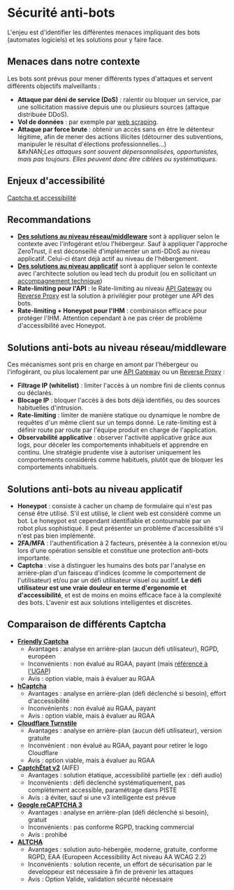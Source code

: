 # Sécurité anti-bots

L'enjeu est d'identifier les différentes menaces impliquant des bots (automates logiciels) et les solutions pour y faire face.

## Menaces dans notre contexte

Les bots sont prévus pour mener différents types d'attaques et servent différents objectifs malveillants :

* **Attaque par déni de service (DoS)** : ralentir ou bloquer un service, par une sollicitation massive depuis une ou plusieurs sources (attaque distribuée DDoS).
* **Vol de données** : par exemple par [web scraping](https://fr.wikipedia.org/wiki/Web_scraping).
* **Attaque par force brute** : obtenir un accès sans en être le détenteur légitime, afin de mener des actions illicites (détourner des subventions, manipuler le résultat d'élections professionnelles...)\
  \&#xNAN;_Les attaques sont souvent dépersonnalisées, opportunistes, mais pas toujours. Elles peuvent donc être ciblées ou systématiques._

## Enjeux d'accessibilité
[Captcha et accessibilité](https://design.numerique.gouv.fr/articles/2024-11-28-captcha-et-accessibilite/)

## Recommandations

* [**Des solutions au niveau réseau/middleware**](anti-bots.md#solutions-anti-bots-au-niveau-réseaumiddleware) sont à appliquer selon le contexte avec l'infogérant et/ou l'hébergeur. Sauf à appliquer l'approche ZeroTrust, il est déconseillé d'implémenter un anti-DDoS au niveau applicatif. Celui-ci étant déjà actif au niveau de l'hébergement.
* [**Des solutions au niveau applicatif**](anti-bots.md#solutions-anti-bots-au-niveau-applicatif) sont à appliquer selon le contexte avec l'architecte solution ou lead tech du produit (ou en sollicitant un [accompagnement technique](mailto:dnum-sdpsn.accotech@sg.social.gouv.fr))
* **Rate-limiting pour l'API** : le Rate-limiting au niveau [API Gateway](../../concevoir/api/api-gateway.md) ou [Reverse Proxy](https://fr.wikipedia.org/wiki/Proxy_inverse) est la solution à privilégier pour protéger une API des bots.
* **Rate-limiting + Honeypot pour l'IHM** : combinaison efficace pour protéger l'IHM. Attention cependant à ne pas créer de problème d'accessibilité avec Honeypot.

## Solutions anti-bots au niveau réseau/middleware

Ces mécanismes sont pris en charge en amont par l'hébergeur ou l'infogérant, ou plus localement par une [API Gateway](../../concevoir/api/api-gateway.md) ou un [Reverse Proxy](https://fr.wikipedia.org/wiki/Proxy_inverse) :

* **Filtrage IP (whitelist)** : limiter l'accès à un nombre fini de clients connus ou déclarés.
* **Blocage IP** : bloquer l'accès à des bots déjà identifiés, ou des sources habituelles d'intrusion.
* **Rate-limiting** : limiter de manière statique ou dynamique le nombre de requêtes d'un même client sur un temps donné. Le rate-limiting est à définir route par route par l'équipe produit en charge de l'application.
* **Observabilité applicative** : observer l'activité applicative grâce aux logs, pour déceler les comportements inhabituels et apprendre en continu. Une stratégie prudente vise à autoriser uniquement les comportements considérés comme habituels, plutôt que de bloquer les comportements inhabituels.

## Solutions anti-bots au niveau applicatif

* **Honeypot** : consiste à cacher un champ de formulaire qui n'est pas censé être utilisé. S'il est utilisé, le client web est considéré comme un bot. Le honeypot est cependant identifiable et contournable par un robot plus sophistiqué. Il peut présenter un problème d'accessibilité s'il n'est pas bien implémenté.
* **2FA/MFA** : l'authentification à 2 facteurs, présentée à la connexion et/ou lors d'une opération sensible et constitue une protection anti-bots importante.
* **Captcha** : vise à distinguer les humains des bots par l'analyse en arrière-plan d'un faisceau d'indices (comme le comportement de l'utilisateur) et/ou par un défi utilisateur visuel ou auditif. **Le défi utilisateur est une vraie douleur en terme d'ergonomie et d'accessibilité**, et est de moins en moins efficace face à la complexité des bots. L'avenir est aux solutions intelligentes et discrètes.

## Comparaison de différents Captcha

* [**Friendly Captcha**](https://friendlycaptcha.com/fr/#features)
  * Avantages : analyse en arrière-plan (aucun défi utilisateur), RGPD, européen
  * Inconvénients : non évalué au RGAA, payant (mais [référencé à l'UGAP](https://www.ugap.fr/editeurs-logiciels/friendly-captcha-gmbh-f31479))
  * Avis : option viable, mais à évaluer au RGAA
* [**hCaptcha**](https://www.hcaptcha.com/#comprehensive)
  * Avantages : analyse en arrière-plan (défi déclenché si besoin), effort d'accessibilité
  * Inconvénients : non évalué au RGAA, payant
  * Avis : option viable, mais à évaluer au RGAA
* [**Cloudflare Turnstile**](https://www.cloudflare.com/application-services/products/turnstile/)
  * Avantages : analyse en arrière-plan (aucun défi utilisateur), version gratuite
  * Inconvénient : non évalué au RGAA, payant pour retirer le logo Cloudflare
  * Avis : option viable, mais à évaluer au RGAA
* [**CaptchÉtat v2**](https://static.piste.gouv.fr/captchEtat/docs/CAPTCHA_v2_GUIDE_IMPLEMENTATION.pdf) (AIFE)
  * Avantages : solution étatique, accessibilité partielle (ex : défi audio)
  * Inconvénients : défi déclenché systématiquement, pas complètement accessible, paramétrage dans PISTE
  * Avis : à éviter, sauf si une v3 intelligente est prévue
* [**Google reCAPTCHA 3**](https://cloud.google.com/security/products/recaptcha)
  * Avantages : analyse en arrière-plan (défi déclenché si besoin), gratuit
  * Inconvénients : pas conforme RGPD, tracking commercial
  * Avis : prohibé
* [**ALTCHA**](https://altcha.org/fr)
  * Avantages : solution auto-hébergée, moderne, gratuite, conforme RGPD, EAA (Europeen Accessibility Act niveau AA WCAG 2.2) 
  * Inconvénients : solution recente, un effort de sécurisation par le developpeur est nécessaire à fin de prévenir les attaques  
  * Avis : Option Valide, validation sécurité nécessaire
